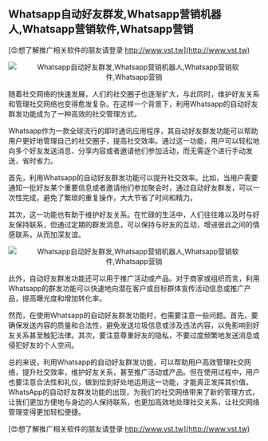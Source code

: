 ## **Whatsapp自动好友群发,Whatsapp营销机器人,Whatsapp营销软件,Whatsapp营销**

[😍想了解推广相关软件的朋友请登录 http://www.vst.tw](http://www.vst.tw)

 <center><img src="https://vst.tw/MP4/tuiguang/png/7.png" alt="Whatsapp自动好友群发,Whatsapp营销机器人,Whatsapp营销软件,Whatsapp营销"></center>

随着社交网络的快速发展，人们的社交圈子也逐渐扩大，与此同时，维护好友关系和管理社交网络也变得愈发复杂。在这样一个背景下，利用Whatsapp的自动好友群发功能成为了一种高效的社交管理方式。

Whatsapp作为一款全球流行的即时通讯应用程序，其自动好友群发功能可以帮助用户更好地管理自己的社交圈子，提高社交效率。通过这一功能，用户可以轻松地向多个好友发送消息、分享内容或者邀请他们参加活动，而无需逐个进行手动发送，省时省力。

首先，利用Whatsapp的自动好友群发功能可以提升社交效率。比如，当用户需要通知一批好友某个重要信息或者邀请他们参加聚会时，通过自动好友群发，可以一次性完成，避免了繁琐的重复操作，大大节省了时间和精力。

其次，这一功能也有助于维护好友关系。在忙碌的生活中，人们往往难以及时与好友保持联系，但通过定期的群发消息，可以保持与好友的互动，增进彼此之间的情感联系，从而加深友谊。

 <center><img src="https://vst.tw/MP4/tuiguang/png/5.png" alt="Whatsapp自动好友群发,Whatsapp营销机器人,Whatsapp营销软件,Whatsapp营销"></center>

此外，自动好友群发功能还可以用于推广活动或产品。对于商家或组织而言，利用Whatsapp的群发功能可以快速地向潜在客户或目标群体宣传活动信息或推广产品，提高曝光度和增加转化率。

然而，在使用Whatsapp的自动好友群发功能时，也需要注意一些问题。首先，要确保发送内容的质量和合法性，避免发送垃圾信息或涉及违法内容，以免影响到好友关系甚至触犯法律。其次，要注意尊重好友的隐私，不要过度频繁地发送消息或侵犯好友的个人空间。

总的来说，利用Whatsapp的自动好友群发功能，可以帮助用户高效管理社交网络，提升社交效率，维护好友关系，甚至推广活动或产品。但在使用过程中，用户也要注意合法性和礼仪，做到恰到好处地运用这一功能，才能真正发挥其价值。WhatsApp的自动好友群发功能的出现，为我们的社交网络带来了新的管理方式，让我们更加方便地与身边的人保持联系，也更加高效地处理社交关系，让社交网络管理变得更加轻松便捷。

[😍想了解推广相关软件的朋友请登录 http://www.vst.tw](http://www.vst.tw)



